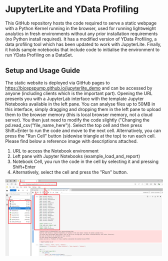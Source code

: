 # JupyterLite and YData Profiling

This GitHub repository hosts the code required to serve a static webpage with a Python Kernel running in the browser, used for running lightweight analytics in fresh environments without any prior installation requirements (no Python install required).
It has a modified version of YData Profiling, a data profiling tool which has been updated to work with JupyterLite.
Finally, it holds sample notebooks that include code to initialise the environment to run YData Profiling on a DataSet.

## Setup and Usage Guide

The static website is deployed via GitHub pages to https://bicepspump.github.io/jupyterlite_demo and can be accessed by anyone (including clients which is the important part). Opening the URL presents you with a JupyterLab interface with the template Jupyter Notebooks available in the left pane. You can analyse files up to 50MB in this interface, simply dragging and dropping them in the left pane to upload them to the browser memory (this is local browser memory, not a cloud server). You then just need to modify the code slightly ("Changing the pd.read_csv("file_name_here")). Select the top cell and then press Shift+Enter to run the code and move to the next cell. Alternatively, you can press the "Run Cell" button (sidewise triangle at the top) to run each cell. Please find below a reference image with descriptions attached.

1. URL to access the Notebook environment
2. Left pane with Jupyter Notebooks (example_load_and_report)
3. Notebook Cell, you run the code in the cell by selecting it and pressing Shift+Enter
4. Alternatively, select the cell and press the "Run" button.

![alt text](https://github.com/Bicepspump/jupyterlite_demo/blob/main/jupyterlite_tutorial_image1.png)


